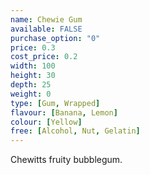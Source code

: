```yaml
---
name: Chewie Gum
available: FALSE
purchase_option: "0"
price: 0.3
cost_price: 0.2
width: 100
height: 30
depth: 25
weight: 0
type: [Gum, Wrapped]
flavour: [Banana, Lemon]
colour: [Yellow]
free: [Alcohol, Nut, Gelatin]
---
```

Chewitts fruity bubblegum.